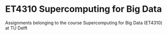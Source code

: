 # ET4310 Supercomputing for Big Data
Assignments belonging to the course Supercomputing for Big Data (ET4310) at TU Delft

